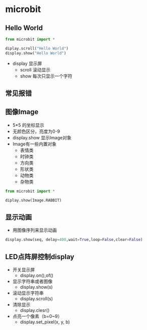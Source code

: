 # microbit

## Hello World

```python
from microbit import *

diplay.scroll("Hello World")
display.show("Hello World")
```

- display 显示屏
	- scroll 滚动显示
	- show 每次只显示一个字符

## 常见报错

## 图像Image

- 5*5 的坐标显示
- 无颜色区分，亮度为0-9
- display.show 显示Image对象
- Image有一些内置对象
	- 表情类
	- 时钟类
	- 方向类
	- 形状类
	- 动物类
	- 杂物类
```python
from microbit import *

diplay.show(Image.RABBIT)
```
## 显示动画

- 用图像序列来显示动画

 ```python
display.show(seq, delay=400,wait=True,loop=False,clear=False)
```

## LED点阵屏控制display

- 开关显示屏
	- display.on(),of()
- 显示字符串或者图像
	- display.show(s)
- 滚动显示字符串
	- display.scroll(s)
- 清除显示
	- display.clesr()
- 点亮一个像素（b=0~9）
	- display.set_pixel(x, y, b)

